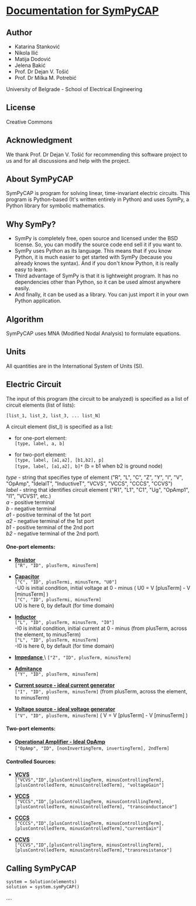 # <ins>Documentation for SymPyCAP</ins>



##  Author  

* Katarina Stanković
* Nikola Ilić
* Matija Dodović
* Jelena Bakić
* Prof. Dr Dejan V. Tošić
* Prof. Dr Milka M. Potrebić

University of Belgrade - School of Electrical Engineering

## License  

Creative Commons

## Acknowledgment 

We thank Prof. Dr Dejan V. Tošić for recommending this software project to us and for all discussions and help with the project.

## About SymPyCAP 

SymPyCAP is program for solving linear, time-invariant electric circuits. This program is Python-based 
(It's written entirely in Python) and uses SymPy, a Python library for symbolic mathematics.

## Why SymPy?  

* SymPy is completely free, open source and licensed under the BSD license. So, you can modify the 
source code end sell it if you want to.
* SymPy uses Python as its language. This means that if you
know Python, it is much easier to get started with SymPy (because you already knows the syntax). 
And if you don't know Python, it is really easy to learn. 
* Third advantage of SymPy is that it is lightweight program. It has no dependencies other than Python,
so it can be used almost anywhere easily. 
* And finally, it can be used as a library. You can just import it in your own Python application.

## Algorithm 

SymPyCAP uses MNA (Modified Nodal Analysis) to formulate 
equations.


##   Units   
 
All quantities are in the International System of Units (SI).

## Electric Circuit  

The input of this program (the circuit to be analyzed) is specified as a list of circuit elements (list
 of lists):
 
   `[list_1, list_2, list_3, ... list_N]`

A circuit element (list_I) is specified as a list:

* for one-port element:\
           `[type, label, a, b] `
     
* for two-port element:\
     `[type, label, [a1,a2], [b1,b2], p]`\
     `[type, label, [a1,a2], b]*` (b = b1 when b2 is ground node)
                        

*type* - string that specifies type of element ("R", "L", "C", "Z", "Y", "I", "V", "OpAmp", "IdelalT", "InductiveT", "VCVS", "VCCS", "CCCS", "CCVS")\
*label* - string that identifies circuit element ("R1", "L1", "C1", "Ug", "OpAmp1", "I1", "VCVS1", etc.)\
*a* - positive terminal\
*b* - negative terminal\
*a1* - positive terminal of the 1st port\
*a2* - negative terminal of the 1st port\
*b1* - positive terminal of the 2nd port\
*b2* - negative terminal of the 2nd port\
 
#### One-port elements: 

* <ins> **Resistor** </ins>\
     `["R", "ID", plusTerm, minusTerm]`
     
* <ins> **Capacitor** </ins>\
     `["C", "ID", plusTermi, minusTerm, "U0"]`\
     -U0 is initial condition, initial voltage at 0 - minus ( U0 = V [plusTerm] - V [minusTerm] )\
     `["C", "ID", plusTermi, minusTerm]`\
     U0 is here 0, by default (for time domain)

* <ins> **Inductor** </ins>\
     `["L", "ID", plusTerm, minusTerm, "I0"]`\
     -I0 is initial condition, initial current at 0 - minus (from plusTerm, across the element, to minusTerm)\
     `["L", "ID", plusTerm, minusTerm]`\
     -I0 is here 0, by default (for time domain)
     
* <ins> **Impedance** </ins>\ 
     `["Z", "ID", plusTerm, minusTerm]`

* <ins> **Admitance** </ins>\
     `["Y", "ID", plusTerm, minusTerm]`

* <ins> **Current source - ideal current generator** </ins>\
     `["I", "ID", plusTerm, minusTerm]` (from plusTerm, across the element, to minusTerm)     

* <ins> **Voltage source - ideal voltage generator** </ins>\
     `["V", "ID", plusTerm, minusTerm]` ( V = V [plusTerm] - V [minusTerm] )

#### Two-port elements: 

* <ins> **Operational Amplifier - Ideal OpAmp** </ins>\
     `["OpAmp", "ID", [nonInvertingTerm, invertingTerm], 2ndTerm]`

#### Controlled Sources: 

* <ins> **VCVS** </ins>\
     `["VCVS","ID",[plusControllingTerm, minusControllingTerm],[plusControlledTerm, minusControlledTerm], "voltageGain"]`

* <ins> **VCCS** </ins>\
    `["VCCS","ID",[plusControllingTerm, minusControllingTerm],[plusControlledTerm, minusControlledTerm], "transconductance"]`

* <ins> **CCCS** </ins>\
     `["CCCS","ID",[plusControllingTerm, minusControllingTerm],[plusControlledTerm, minusControlledTerm],"currentGain"]`

* <ins> **CCVS** </ins>\
     `["CCVS","ID",[plusControllingTerm, minusControllingTerm],[plusControlledTerm, minusControlledTerm],"transresistance"]`

## Calling SymPyCAP  
```
system = Solution(elements)
solution = system.symPyCAP()
```
....
